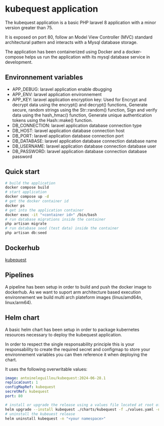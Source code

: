 # kubequest application

The kubequest application is a basic PHP laravel 8 application with a minor version greater than 75.

It is exposed on port 80, follow an Model View Controller (MVC) standard architectural pattern and interacts with a Mysql database storage.

The application has been containerized using Docker and a docker-compose helps us run the application with its mysql database service in development.

## Environnement variables

-   APP_DEBUG: laravel application enable dbugging
-   APP_ENV: laravel application environnement
-   APP_KEY: laravel application encryption key: Used for Encrypt and decrypt data using the encrypt() and decrypt() functions, Generate secure, random strings using the Str::random() function, Sign and verify data using the hash_hmac() function, Generate unique authentication tokens using the Hash::make() function.
-   DB_CONNECTION: laravel application database connection type
-   DB_HOST: laravel application database connection host
-   DB_PORT: laravel application database connection port
-   DB_DATABASE: laravel application database connection database name
-   DB_USERNAME: laravel application database connection database user
-   DB_PASSWORD: laravel application database connection database password

## Quick start

```bash
# build the application
docker compose build
# start application
docker compose up -d
# get the docker container id
docker ps
# get into the application container
docker exec -it "<container id>" /bin/bash
# run database migrations inside the container
php artisan migrate
# run database seed (test data) inside the container
php artisan db:seed
```

## Dockerhub

[kubequest](https://hub.docker.com/r/antoineleguillou/kubequest)

## Pipelines

A pipeline has been setup in order to build and push the docker image to dockerhub. As we want to suport arm architecture based execution environnement we build multi arch plateform images (linus/amd64n, linux/arm64).

## Helm chart

A basic helm chart has been setup in order to package kubernetes resources necessary to deploy the kubequest application.

In order to respect the single responsability principle this is your responsability to create the required secret and configmap to store your environnement variables you can then reference it when deploying the chart.

It uses the following overwritable values:

```yaml
image: antoineleguillou/kubequest:2024-06-28.1
replicaCount: 1
configMapRef: kubequest
secretRef: kubequest
port: 80
```

```bash
# install or upgrade the release using a values file located at root of the current directory and the kubequest release name
helm upgrade --install kubequest ./charts/kubequest -f ./values.yaml -n "<your namespace>" --create-namespace
# uninstall the kubeuest release
helm uninstall kubequest -n "<your namespace>"
```
